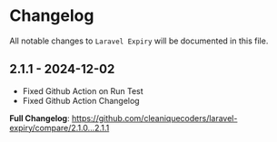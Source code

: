 # Changelog

All notable changes to `Laravel Expiry` will be documented in this file.

## 2.1.1 - 2024-12-02

- Fixed Github Action on Run Test
- Fixed Github Action Changelog

**Full Changelog**: https://github.com/cleaniquecoders/laravel-expiry/compare/2.1.0...2.1.1
